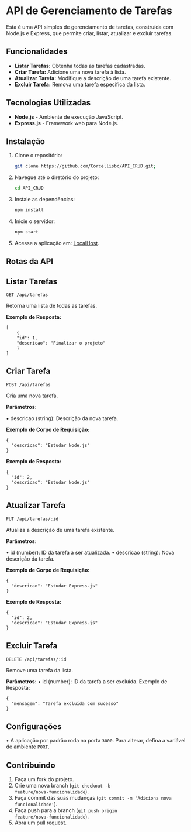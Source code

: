 # API de Gerenciamento de Tarefas

Esta é uma API simples de gerenciamento de tarefas, construída com Node.js e Express, que permite criar, listar, atualizar e excluir tarefas.

## Funcionalidades

- **Listar Tarefas:** Obtenha todas as tarefas cadastradas.
- **Criar Tarefa:** Adicione uma nova tarefa à lista.
- **Atualizar Tarefa:** Modifique a descrição de uma tarefa existente.
- **Excluir Tarefa:** Remova uma tarefa específica da lista.

## Tecnologias Utilizadas

- **Node.js** - Ambiente de execução JavaScript.
- **Express.js** - Framework web para Node.js.

## Instalação

1. Clone o repositório:
   ```bash
   git clone https://github.com/Corcellisbc/API_CRUD.git;
   ```
2. Navegue até o diretório do projeto:
   ```bash
   cd API_CRUD
   ```
3. Instale as dependências:
   ```bash
   npm install
   ```
4. Inicie o servidor:
   ```bash
   npm start
   ```
5. Acesse a aplicação em: <a target="_blank" href="http://localhost:3000">LocalHost</a>.

## Rotas da API

## Listar Tarefas

```code
GET /api/tarefas
```

<p>Retorna uma lista de todas as tarefas.

<strong>Exemplo de Resposta:</strong></p>

```code
[
    {
    "id": 1,
    "descricao": "Finalizar o projeto"
    }
]
```

## Criar Tarefa

```code
POST /api/tarefas
```

Cria uma nova tarefa.

<strong>Parâmetros:</strong>

&bull; descricao (string): Descrição da nova tarefa.

<strong>Exemplo de Corpo de Requisição:</strong>

```code
{
  "descricao": "Estudar Node.js"
}
```

<strong>Exemplo de Resposta:</strong>

```code
{
  "id": 2,
  "descricao": "Estudar Node.js"
}
```

## Atualizar Tarefa

```code
PUT /api/tarefas/:id
```

Atualiza a descrição de uma tarefa existente.

<strong>Parâmetros:</strong>

&bull; id (number): ID da tarefa a ser atualizada.
&bull; descricao (string): Nova descrição da tarefa.

<strong>Exemplo de Corpo de Requisição:</strong>

```code
{
  "descricao": "Estudar Express.js"
}
```

<strong>Exemplo de Resposta:</strong>

```code
{
  "id": 2,
  "descricao": "Estudar Express.js"
}
```

## Excluir Tarefa

```code
DELETE /api/tarefas/:id
```

Remove uma tarefa da lista.

<strong>Parâmetros:</strong>
&bull; id (number): ID da tarefa a ser excluída.
Exemplo de Resposta:

```code
{
  "mensagem": "Tarefa excluída com sucesso"
}
```

## Configurações

&bull; A aplicação por padrão roda na porta <code>3000</code>. Para alterar, defina a variável de ambiente <code>PORT</code>.

## Contribuindo
1. Faça um fork do projeto.
2. Crie uma nova branch (<code>git checkout -b feature/nova-funcionalidade</code>).
3. Faça commit das suas mudanças (<code>git commit -m 'Adiciona nova funcionalidade'</code>).
4. Faça push para a branch (<code>git push origin feature/nova-funcionalidade</code>).
5. Abra um pull request.